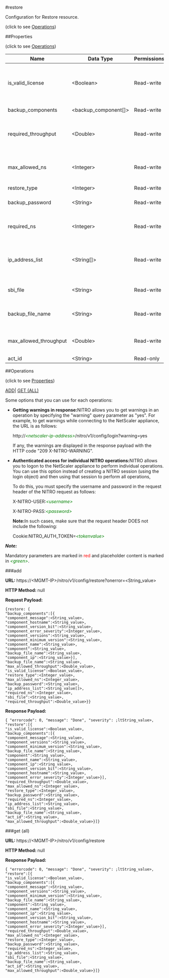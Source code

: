 #restore



Configuration for Restore resource.

<span>(click to see [Operations](#operations))</span>



##Properties 

<span>(click to see [Operations](#operations))</span>





<table><thead><tr><th>Name</th><th>Data Type</th><th>Permissions</th><th>Description</th></tr></thead><tbody><tr><td>is_valid_license</td><td>&lt;Boolean></td><td>Read-write</td><td>To indicate if available license is valid and (NS+throughput) sufficient for restore..</td></tr><tr><td>backup_components</td><td>&lt;backup_component[]></td><td>Read-write</td><td>Backup Components.</td></tr><tr><td>required_throughput</td><td>&lt;Double></td><td>Read-write</td><td>Throughput required by the backedup instances to get restored..</td></tr><tr><td>max_allowed_ns</td><td>&lt;Integer></td><td>Read-write</td><td>Number of NS instances current license allows to be restored..</td></tr><tr><td>restore_type</td><td>&lt;Integer></td><td>Read-write</td><td>.</td></tr><tr><td>backup_password</td><td>&lt;String></td><td>Read-write</td><td>Password of encrypted backup file.</td></tr><tr><td>required_ns</td><td>&lt;Integer></td><td>Read-write</td><td>Total number of instances present in backup file..</td></tr><tr><td>ip_address_list</td><td>&lt;String[]></td><td>Read-write</td><td>List of VM IP Address.<br>Minimum length = 1<br>Maximum length = 1024</td></tr><tr><td>sbi_file</td><td>&lt;String></td><td>Read-write</td><td>SDX Image selected by User for Restore.</td></tr><tr><td>backup_file_name</td><td>&lt;String></td><td>Read-write</td><td>Backup file name.<br>Maximum length = 64</td></tr><tr><td>max_allowed_throughput</td><td>&lt;Double></td><td>Read-write</td><td>Maximum throughput current license allows..</td></tr><tr><td>act_id</td><td>&lt;String></td><td>Read-only</td><td>Activity Id.</td></tr></tbody></table>

##Operations 

<span>(click to see [Properties](#properties))</span>





[ADD](#add)| [GET (ALL)](#get-all)





Some options that you can use for each operations:

<ul><li><p><b>Getting warnings in response:</b>NITRO allows you to get warnings in an operation by specifying the "warning" query parameter as "yes". For example, to get warnings while connecting to the NetScaler appliance, the URL is as follows:</p><p>http://<span style="color:green;font-style:italic;">&lt;netscaler-ip-address&gt;</span>/nitro/v1/config/login?warning=yes</p><p>If any, the warnings are displayed in the response payload with the HTTP code "209 X-NITRO-WARNING".</p></li><li><p><b>Authenticated access for individual NITRO operations:</b>NITRO allows you to logon to the NetScaler appliance to perform individual operations. You can use this option instead of creating a NITRO session (using the login object) and then using that session to perform all operations,</p><p>To do this, you must specify the username and password in the request header of the NITRO request as follows:</p><p>X-NITRO-USER:<span style="color:green;font-style:italic;">&lt;username&gt;</span></p><p>X-NITRO-PASS:<span style="color:green;font-style:italic;">&lt;password&gt;</span></p><p><b>Note:</b>In such cases, make sure that the request header DOES not include the following:</p><p>Cookie:NITRO_AUTH_TOKEN=<span style="color:green;font-style:italic;">&lt;tokenvalue&gt;</span></p></li></ul>







***Note:*** 

Mandatory parameters are marked in <span style="color:#FF0000;">red</span> and placeholder content is marked in <span style="color:green;font-style:italic">&lt;green&gt;</span>.



###add







<b>URL: </b>https://&lt;MGMT-IP&gt;/nitro/v1/config/restore?onerror=&lt;String_value&gt;

<b>HTTP Method: </b>null

<b>Request Payload: </b>
```
{restore: {
"backup_components":[{
"component_message":<String_value>,
"component_hostname":<String_value>,
"component_version_bit":<String_value>,
"component_error_severity":<Integer_value>,
"component_versions":<String_value>,
"component_minimum_version":<String_value>,
"component_name":<String_value>,
"component":<String_value>,
"backup_file_name":<String_value>,
"component_ip":<String_value>}],
"backup_file_name":<String_value>,
"max_allowed_throughput":<Double_value>,
"is_valid_license":<Boolean_value>,
"restore_type":<Integer_value>,
"max_allowed_ns":<Integer_value>,
"backup_password":<String_value>,
"ip_address_list":<String_value[]>,
"required_ns":<Integer_value>,
"sbi_file":<String_value>,
"required_throughput":<Double_value>}}
```

<b>Response Payload: </b>
```
{ "errorcode": 0, "message": "Done", "severity": ;ltString_value>, "restore":[{
"is_valid_license":<Boolean_value>,
"backup_components":[{
"component_message":<String_value>,
"component_versions":<String_value>,
"component_minimum_version":<String_value>,
"backup_file_name":<String_value>,
"component":<String_value>,
"component_name":<String_value>,
"component_ip":<String_value>,
"component_version_bit":<String_value>,
"component_hostname":<String_value>,
"component_error_severity":<Integer_value>}],
"required_throughput":<Double_value>,
"max_allowed_ns":<Integer_value>,
"restore_type":<Integer_value>,
"backup_password":<String_value>,
"required_ns":<Integer_value>,
"ip_address_list":<String_value>,
"sbi_file":<String_value>,
"backup_file_name":<String_value>,
"act_id":<String_value>,
"max_allowed_throughput":<Double_value>}]}
```







###get (all)







<b>URL: </b>https://&lt;MGMT-IP&gt;/nitro/v1/config/restore

<b>HTTP Method: </b>null

<b>Response Payload: </b>
```
{ "errorcode": 0, "message": "Done", "severity": ;ltString_value>, "restore":[{
"is_valid_license":<Boolean_value>,
"backup_components":[{
"component_message":<String_value>,
"component_versions":<String_value>,
"component_minimum_version":<String_value>,
"backup_file_name":<String_value>,
"component":<String_value>,
"component_name":<String_value>,
"component_ip":<String_value>,
"component_version_bit":<String_value>,
"component_hostname":<String_value>,
"component_error_severity":<Integer_value>}],
"required_throughput":<Double_value>,
"max_allowed_ns":<Integer_value>,
"restore_type":<Integer_value>,
"backup_password":<String_value>,
"required_ns":<Integer_value>,
"ip_address_list":<String_value>,
"sbi_file":<String_value>,
"backup_file_name":<String_value>,
"act_id":<String_value>,
"max_allowed_throughput":<Double_value>}]}
```







